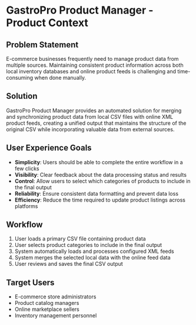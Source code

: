 # GastroPro Product Manager - Product Context

## Problem Statement
E-commerce businesses frequently need to manage product data from multiple sources. Maintaining consistent product information across both local inventory databases and online product feeds is challenging and time-consuming when done manually.

## Solution
GastroPro Product Manager provides an automated solution for merging and synchronizing product data from local CSV files with online XML product feeds, creating a unified output that maintains the structure of the original CSV while incorporating valuable data from external sources.

## User Experience Goals
- **Simplicity**: Users should be able to complete the entire workflow in a few clicks
- **Visibility**: Clear feedback about the data processing status and results
- **Control**: Allow users to select which categories of products to include in the final output
- **Reliability**: Ensure consistent data formatting and prevent data loss
- **Efficiency**: Reduce the time required to update product listings across platforms

## Workflow
1. User loads a primary CSV file containing product data
2. User selects product categories to include in the final output
3. System automatically loads and processes configured XML feeds
4. System merges the selected local data with the online feed data
5. User reviews and saves the final CSV output

## Target Users
- E-commerce store administrators
- Product catalog managers
- Online marketplace sellers
- Inventory management personnel
